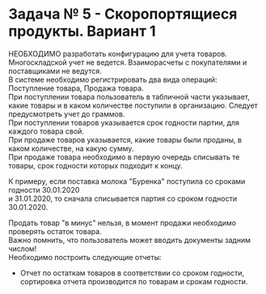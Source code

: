 # Задача № 5 - Скоропортящиеся продукты. Вариант 1
НЕОБХОДИМО разработать конфигурацию для учета товаров.  
Многоскладской учет не ведется. Взаиморасчеты с покупателями и поставщиками не ведутся.  
В системе необходимо регистрировать два вида операций: Поступление товара, Продажа товара.  
При поступлении товара пользователь в табличной части указывает, какие товары и в каком количестве поступили в организацию. Следует предусмотреть учет до граммов.  
При поступлении товаров указывается срок годности партии, для каждого товара свой.  
При продаже товаров указывается, какие товары были проданы, в каком количестве, на какую сумму.  
При продаже товара необходимо в первую очередь списывать те товары, срок годности которых подходит к концу.  
  
К примеру, если поставка молока "Буренка" поступила со сроками годности 30.01.2020  
и 31.01.2020, то сначала списывается партия со сроком годности 30.01.2020.  
  
Продать товар "в минус" нельзя, в момент продажи необходимо проверять остаток товара.  
Важно помнить, что пользователь может вводить документы задним числом!  
Необходимо построить следующие отчеты:  
* Отчет по остаткам товаров в соответствии со сроком годности, сортировка отчета производится по товарам и срокам годности.
